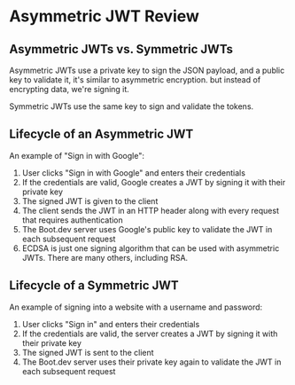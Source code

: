 # Asymmetric JWT Review

## Asymmetric JWTs vs. Symmetric JWTs

Asymmetric JWTs use a private key to sign the JSON payload, and a public key to validate it, it's similar to asymmetric encryption. but instead of encrypting data, we're signing it.

Symmetric JWTs use the same key to sign and validate the tokens.

## Lifecycle of an Asymmetric JWT

An example of "Sign in with Google":

1. User clicks "Sign in with Google" and enters their credentials
2. If the credentials are valid, Google creates a JWT by signing it with their private key
3. The signed JWT is given to the client
4. The client sends the JWT in an HTTP header along with every request that requires authentication
5. The Boot.dev server uses Google's public key to validate the JWT in each subsequent request
6. ECDSA is just one signing algorithm that can be used with asymmetric JWTs. There are many others, including RSA.

## Lifecycle of a Symmetric JWT

An example of signing into a website with a username and password:

1. User clicks "Sign in" and enters their credentials
2. If the credentials are valid, the server creates a JWT by signing it with their private key
3. The signed JWT is sent to the client
4. The Boot.dev server uses their private key again to validate the JWT in each subsequent request
